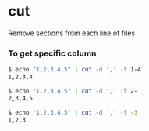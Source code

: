 # cut
Remove sections from each line of files

### To get specific column
``` bash
$ echo "1,2,3,4,5" | cut -d ',' -f 1-4
1,2,3,4

$ echo "1,2,3,4,5" | cut -d ',' -f 2-
2,3,4,5

$ echo "1,2,3,4,5" | cut -d ',' -f -3
1,2,3
```